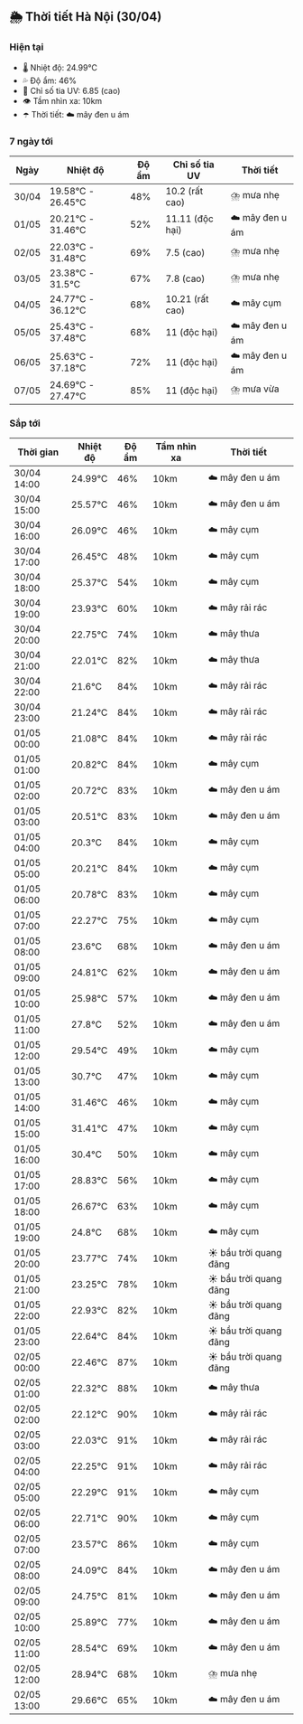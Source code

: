 ## 🌦️ Thời tiết Hà Nội (30/04)

### Hiện tại

- 🌡️ Nhiệt độ: 24.99℃
- 💦 Độ ẩm: 46%
- 🌟 Chỉ số tia UV: 6.85 (cao)
- 👁️ Tầm nhìn xa: 10km
- ☂️ Thời tiết: ☁️ mây đen u ám

### 7 ngày tới

| Ngày | Nhiệt độ | Độ ẩm | Chỉ số tia UV | Thời tiết |
| --- | --- | --- | --- | --- |
| 30/04 | 19.58℃ - 26.45℃ | 48% | 10.2 (rất cao) | ⛈️ mưa nhẹ |
| 01/05 | 20.21℃ - 31.46℃ | 52% | 11.11 (độc hại) | ☁️ mây đen u ám |
| 02/05 | 22.03℃ - 31.48℃ | 69% | 7.5 (cao) | ⛈️ mưa nhẹ |
| 03/05 | 23.38℃ - 31.5℃ | 67% | 7.8 (cao) | ⛈️ mưa nhẹ |
| 04/05 | 24.77℃ - 36.12℃ | 68% | 10.21 (rất cao) | ☁️ mây cụm |
| 05/05 | 25.43℃ - 37.48℃ | 68% | 11 (độc hại) | ☁️ mây đen u ám |
| 06/05 | 25.63℃ - 37.18℃ | 72% | 11 (độc hại) | ☁️ mây đen u ám |
| 07/05 | 24.69℃ - 27.47℃ | 85% | 11 (độc hại) | ⛈️ mưa vừa |

### Sắp tới

| Thời gian | Nhiệt độ | Độ ẩm | Tầm nhìn xa | Thời tiết |
| --- | --- | --- | --- | --- |
| 30/04 14:00 | 24.99℃ | 46% | 10km | ☁️ mây đen u ám |
| 30/04 15:00 | 25.57℃ | 46% | 10km | ☁️ mây đen u ám |
| 30/04 16:00 | 26.09℃ | 46% | 10km | ☁️ mây cụm |
| 30/04 17:00 | 26.45℃ | 48% | 10km | ☁️ mây cụm |
| 30/04 18:00 | 25.37℃ | 54% | 10km | ☁️ mây cụm |
| 30/04 19:00 | 23.93℃ | 60% | 10km | ☁️ mây rải rác |
| 30/04 20:00 | 22.75℃ | 74% | 10km | ☁️ mây thưa |
| 30/04 21:00 | 22.01℃ | 82% | 10km | ☁️ mây thưa |
| 30/04 22:00 | 21.6℃ | 84% | 10km | ☁️ mây rải rác |
| 30/04 23:00 | 21.24℃ | 84% | 10km | ☁️ mây rải rác |
| 01/05 00:00 | 21.08℃ | 84% | 10km | ☁️ mây rải rác |
| 01/05 01:00 | 20.82℃ | 84% | 10km | ☁️ mây cụm |
| 01/05 02:00 | 20.72℃ | 83% | 10km | ☁️ mây đen u ám |
| 01/05 03:00 | 20.51℃ | 83% | 10km | ☁️ mây đen u ám |
| 01/05 04:00 | 20.3℃ | 84% | 10km | ☁️ mây cụm |
| 01/05 05:00 | 20.21℃ | 84% | 10km | ☁️ mây cụm |
| 01/05 06:00 | 20.78℃ | 83% | 10km | ☁️ mây cụm |
| 01/05 07:00 | 22.27℃ | 75% | 10km | ☁️ mây cụm |
| 01/05 08:00 | 23.6℃ | 68% | 10km | ☁️ mây đen u ám |
| 01/05 09:00 | 24.81℃ | 62% | 10km | ☁️ mây đen u ám |
| 01/05 10:00 | 25.98℃ | 57% | 10km | ☁️ mây đen u ám |
| 01/05 11:00 | 27.8℃ | 52% | 10km | ☁️ mây đen u ám |
| 01/05 12:00 | 29.54℃ | 49% | 10km | ☁️ mây cụm |
| 01/05 13:00 | 30.7℃ | 47% | 10km | ☁️ mây cụm |
| 01/05 14:00 | 31.46℃ | 46% | 10km | ☁️ mây cụm |
| 01/05 15:00 | 31.41℃ | 47% | 10km | ☁️ mây cụm |
| 01/05 16:00 | 30.4℃ | 50% | 10km | ☁️ mây cụm |
| 01/05 17:00 | 28.83℃ | 56% | 10km | ☁️ mây cụm |
| 01/05 18:00 | 26.67℃ | 63% | 10km | ☁️ mây cụm |
| 01/05 19:00 | 24.8℃ | 68% | 10km | ☁️ mây cụm |
| 01/05 20:00 | 23.77℃ | 74% | 10km | ☀️ bầu trời quang đãng |
| 01/05 21:00 | 23.25℃ | 78% | 10km | ☀️ bầu trời quang đãng |
| 01/05 22:00 | 22.93℃ | 82% | 10km | ☀️ bầu trời quang đãng |
| 01/05 23:00 | 22.64℃ | 84% | 10km | ☀️ bầu trời quang đãng |
| 02/05 00:00 | 22.46℃ | 87% | 10km | ☀️ bầu trời quang đãng |
| 02/05 01:00 | 22.32℃ | 88% | 10km | ☁️ mây thưa |
| 02/05 02:00 | 22.12℃ | 90% | 10km | ☁️ mây rải rác |
| 02/05 03:00 | 22.03℃ | 91% | 10km | ☁️ mây rải rác |
| 02/05 04:00 | 22.25℃ | 91% | 10km | ☁️ mây rải rác |
| 02/05 05:00 | 22.29℃ | 91% | 10km | ☁️ mây cụm |
| 02/05 06:00 | 22.71℃ | 90% | 10km | ☁️ mây cụm |
| 02/05 07:00 | 23.57℃ | 86% | 10km | ☁️ mây cụm |
| 02/05 08:00 | 24.09℃ | 84% | 10km | ☁️ mây đen u ám |
| 02/05 09:00 | 24.75℃ | 81% | 10km | ☁️ mây đen u ám |
| 02/05 10:00 | 25.89℃ | 77% | 10km | ☁️ mây đen u ám |
| 02/05 11:00 | 28.54℃ | 69% | 10km | ☁️ mây đen u ám |
| 02/05 12:00 | 28.94℃ | 68% | 10km | ⛈️ mưa nhẹ |
| 02/05 13:00 | 29.66℃ | 65% | 10km | ☁️ mây đen u ám |
